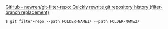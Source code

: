 [GitHub - newren/git-filter-repo: Quickly rewrite git repository history (filter-branch replacement)](https://github.com/newren/git-filter-repo)

```shell
$ git filter-repo --path FOLDER-NAME1/ --path FOLDER-NAME2/
```



